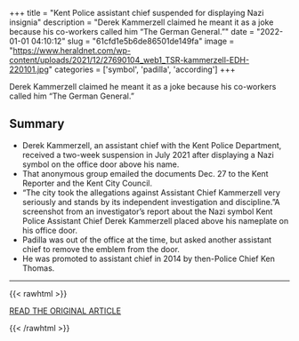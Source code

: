 +++
title = "Kent Police assistant chief suspended for displaying Nazi insignia"
description = "Derek Kammerzell claimed he meant it as a joke because his co-workers called him “The German General.”"
date = "2022-01-01 04:10:12"
slug = "61cfd1e5b6de86501de149fa"
image = "https://www.heraldnet.com/wp-content/uploads/2021/12/27690104_web1_TSR-kammerzell-EDH-220101.jpg"
categories = ['symbol', 'padilla', 'according']
+++

Derek Kammerzell claimed he meant it as a joke because his co-workers called him “The German General.”

## Summary

- Derek Kammerzell, an assistant chief with the Kent Police Department, received a two-week suspension in July 2021 after displaying a Nazi symbol on the office door above his name.
- That anonymous group emailed the documents Dec. 27 to the Kent Reporter and the Kent City Council.
- “The city took the allegations against Assistant Chief Kammerzell very seriously and stands by its independent investigation and discipline.”A screenshot from an investigator’s report about the Nazi symbol Kent Police Assistant Chief Derek Kammerzell placed above his nameplate on his office door.
- Padilla was out of the office at the time, but asked another assistant chief to remove the emblem from the door.
- He was promoted to assistant chief in 2014 by then-Police Chief Ken Thomas.

---

{{< rawhtml >}}
  <p class="article-category">
    <a target="_blank" href="https://www.heraldnet.com/northwest/kent-police-assistant-chief-suspended-for-displaying-nazi-insignia/">READ THE ORIGINAL ARTICLE</a>
  </p>
{{< /rawhtml >}}
